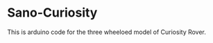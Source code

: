 Sano-Curiosity
==============
This is arduino code for the three wheeloed model of Curiosity Rover.

